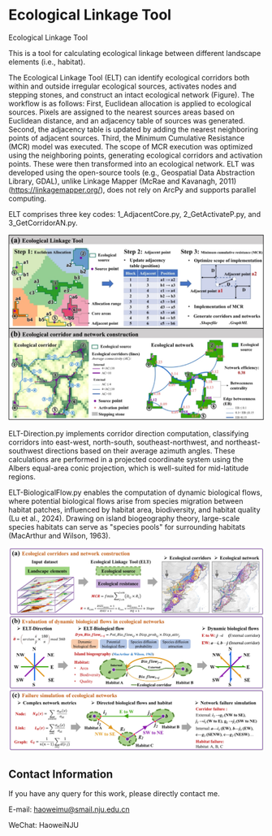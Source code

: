 # Ecological Linkage Tool
 Ecological Linkage Tool

This is a tool for calculating ecological linkage between different landscape elements (i.e., habitat).

The Ecological Linkage Tool (ELT) can identify ecological corridors both within and outside irregular ecological sources, activates nodes and stepping stones, and construct an intact ecological network (Figure). The workflow is as follows: First, Euclidean allocation is applied to ecological sources. Pixels are assigned to the nearest sources areas based on Euclidean distance, and an adjacency table of sources was generated. Second, the adjacency table is updated by adding the nearest neighboring points of adjacent sources. Third, the Minimum Cumulative Resistance (MCR) model was executed. The scope of MCR execution was optimized using the neighboring points, generating ecological corridors and activation points. These were then transformed into an ecological network. ELT was developed using the open-source tools (e.g., Geospatial Data Abstraction Library, GDAL), unlike Linkage Mapper (McRae and Kavanagh, 2011) (https://linkagemapper.org/), does not rely on ArcPy and supports parallel computing.

ELT comprises three key codes: 1_AdjacentCore.py, 2_GetActivateP.py, and 3_GetCorridorAN.py. 

![image](https://github.com/HaoweiGis/Ecological-Linkage-Tool/blob/main/InputData/Framework.jpg)

ELT-Direction.py implements corridor direction computation, classifying corridors into east-west, north-south, southeast-northwest, and northeast-southwest directions based on their average azimuth angles. These calculations are performed in a projected coordinate system using the Albers equal-area conic projection, which is well-suited for mid-latitude regions.

ELT-BiologicalFlow.py enables the computation of dynamic biological flows, where potential biological flows arise from species migration between habitat patches, influenced by habitat area, biodiversity, and habitat quality (Lu et al., 2024). Drawing on island biogeography theory, large-scale species habitats can serve as "species pools" for surrounding habitats (MacArthur and Wilson, 1963).

![image](https://github.com/HaoweiGis/Ecological-Linkage-Tool/blob/main/InputData/Framework2.JPG)

##  Contact Information
If you have any query for this work, please directly contact me.

E-mail: haoweimu@smail.nju.edu.cn

WeChat: HaoweiNJU